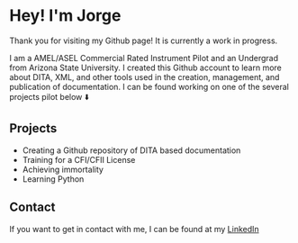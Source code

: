 # Hey! I'm Jorge
Thank you for visiting my Github page! It is currently a work in progress.

I am a AMEL/ASEL Commercial Rated Instrument Pilot and an Undergrad from Arizona State University. I created this Github account to learn more about DITA, XML, and other tools used in the creation, management, and publication of documentation. I can be found working on one of the several projects pilot below ⬇️

## Projects
- Creating a Github repository of DITA based documentation
- Training for a CFI/CFII License
- Achieving immortality
- Learning Python

## Contact
If you want to get in contact with me, I can be found at my [LinkedIn](https://www.linkedin.com/in/jodepe/)
